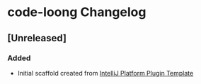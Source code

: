 <!-- Keep a Changelog guide -> https://keepachangelog.com -->

# code-loong Changelog

## [Unreleased]
### Added
- Initial scaffold created from [IntelliJ Platform Plugin Template](https://github.com/JetBrains/intellij-platform-plugin-template)

